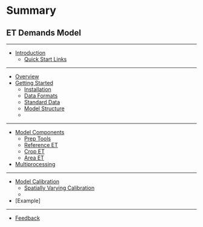 # Summary

## ET Demands Model

----

* [Introduction](README.md)
  * [Quick Start Links](quickstart.md)

----

* [Overview](overview.md)
* [Getting Started](getting_started.md)
  * [Installation](installing.md)
  * [Data Formats](data.md)
  * [Standard Data](standard_data.md)
  * [Model Structure](structure.md)
  *
----
* [Model Components](model_components.md)
  * [Prep Tools](prep_tools.md)
  * [Reference ET](run_ret.md)
  * [Crop ET](run_cet.md)
  * [Area ET](run_aet.md)
* [Multiprocessing](multiprocessing.md)

----
* [Model Calibration](calibration.md)
  * [Spatially Varying Calibration](spatial_calibration.md)
  *
* [Example]


----

* [Feedback](feedback.md)
